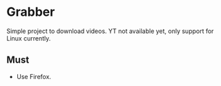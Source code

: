  # Grabber

 Simple project to download videos. YT not available yet, only support for Linux currently.

 ## Must

 - Use Firefox.

